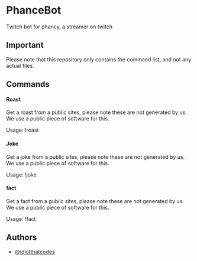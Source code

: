
# PhanceBot

Twitch bot for phancy, a streamer on twitch


## Important

Please note that this repository only contains the command list, and not any actual files.

## Commands
#### Roast 

Get a roast from a public sites, please note these are not generated by us. We use a public piece of software for this. 

Usage: !roast

#### Joke

Get a joke from a public sites, please note these are not generated by us. We use a public piece of software for this. 

Usage: !joke

#### fact 

Get a fact from a public sites, please note these are not generated by us. We use a public piece of software for this. 

Usage: !fact


## Authors

- [@idiotthatcodes](https://www.github.com/idiotthatcodes)

